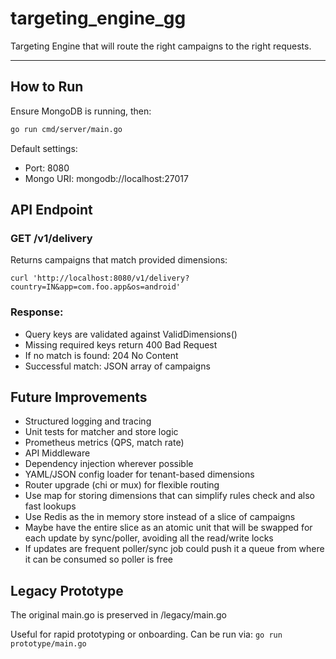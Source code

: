 # targeting_engine_gg
Targeting Engine that will route the right campaigns to the right requests.

---

## How to Run

Ensure MongoDB is running, then:

```bash
go run cmd/server/main.go
```
Default settings:
- Port: 8080
- Mongo URI: mongodb://localhost:27017

## API Endpoint
### GET /v1/delivery
Returns campaigns that match provided dimensions:

```curl 'http://localhost:8080/v1/delivery?country=IN&app=com.foo.app&os=android'```

### Response:
- Query keys are validated against ValidDimensions()
- Missing required keys return 400 Bad Request
- If no match is found: 204 No Content
- Successful match: JSON array of campaigns

## Future Improvements
- Structured logging and tracing
- Unit tests for matcher and store logic
- Prometheus metrics (QPS, match rate)
- API Middleware
- Dependency injection wherever possible
- YAML/JSON config loader for tenant-based dimensions
- Router upgrade (chi or mux) for flexible routing
- Use map for storing dimensions that can simplify rules check and also fast lookups
- Use Redis as the in memory store instead of a slice of campaigns
- Maybe have the entire slice as an atomic unit that will be swapped for each update by sync/poller, avoiding all the read/write locks
- If updates are frequent poller/sync job could push it a queue from where it can be consumed so poller is free

## Legacy Prototype
The original main.go is preserved in /legacy/main.go

Useful for rapid prototyping or onboarding. Can be run via:
```go run prototype/main.go```




